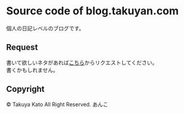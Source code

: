 # Source code of blog.takuyan.com

個人の日記レベルのブログです。

## Request

書いて欲しいネタがあれば[こちら](https://github.com/takuyan/blog/issues/new)からリクエストしてください。  
書くかもしれません。

## Copyright

&copy; Takuya Kato All Right Reserved.
あんこ
